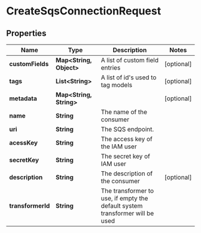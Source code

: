 

# CreateSqsConnectionRequest


## Properties

Name | Type | Description | Notes
------------ | ------------- | ------------- | -------------
**customFields** | **Map&lt;String, Object&gt;** | A list of custom field entries |  [optional]
**tags** | **List&lt;String&gt;** | A list of id&#39;s used to tag models |  [optional]
**metadata** | **Map&lt;String, String&gt;** |  |  [optional]
**name** | **String** | The name of the consumer | 
**uri** | **String** | The SQS endpoint. | 
**acessKey** | **String** | The access key of the IAM user | 
**secretKey** | **String** | The secret key of IAM user | 
**description** | **String** | The description of the consumer |  [optional]
**transformerId** | **String** | The transformer to use, if empty the default system transformer will be used | 




